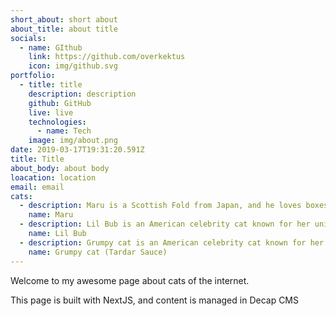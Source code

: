 ```yaml
---
short_about: short about
about_title: about title
socials:
  - name: GIthub
    link: https://github.com/overkektus
    icon: img/github.svg
portfolio:
  - title: title
    description: description
    github: GitHub
    live: live
    technologies:
      - name: Tech
    image: img/about.png
date: 2019-03-17T19:31:20.591Z
title: Title
about_body: about body
loacation: location
email: email
cats:
  - description: Maru is a Scottish Fold from Japan, and he loves boxes.
    name: Maru
  - description: Lil Bub is an American celebrity cat known for her unique appearance.
    name: Lil Bub
  - description: Grumpy cat is an American celebrity cat known for her grumpy appearance.
    name: Grumpy cat (Tardar Sauce)
---
```

Welcome to my awesome page about cats of the internet.

This page is built with NextJS, and content is managed in Decap CMS